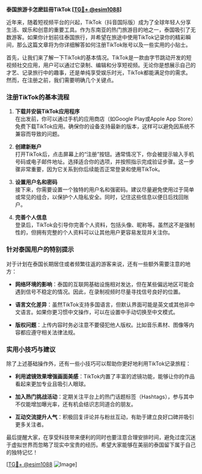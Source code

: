 **泰国旅游卡怎麽註冊TikTok [[TG💪+ @esim1088](https://t.me/s/esim1088)]**

近年来，随着短视频平台的兴起，TikTok（抖音国际版）成为了全球年轻人分享生活、娱乐和创意的重要工具。作为东南亚的热门旅游目的地之一，泰国吸引了无数游客。如果你计划前往泰国旅行，并希望在旅途中使用TikTok记录你的精彩瞬间，那么这篇文章将为你详细解答如何注册TikTok账号以及一些实用的小贴士。

首先，让我们来了解一下TikTok的基本情况。TikTok是一款由字节跳动开发的短视频社交应用，用户可以通过它录制、编辑和分享短视频。无论你是想展示自己的才艺、记录旅行中的趣事，还是单纯享受娱乐时光，TikTok都能满足你的需求。然而，在注册之前，我们需要明确几个关键点。

### 注册TikTok的基本流程

1. **下载并安装TikTok应用程序**  
   在出发前，你可以通过手机的应用商店（如Google Play或Apple App Store）免费下载TikTok应用。确保你的设备支持最新的版本，这样可以避免因系统不兼容而导致的问题。

2. **创建新账户**  
   打开TikTok后，点击屏幕上的“注册”按钮。通常情况下，你会被提示输入手机号码或电子邮件地址。选择适合你的选项，并按照指示完成验证步骤。这一步骤非常重要，因为它关系到你后续能否正常登录和使用TikTok。

3. **设置用户名和密码**  
   接下来，你需要设置一个独特的用户名和强密码。建议尽量避免使用过于简单或常见的组合，以保护个人隐私安全。同时，记住这些信息以便日后找回账户。

4. **完善个人信息**  
   登录后，TikTok会引导你完善个人资料，包括头像、昵称等。虽然这不是强制性的，但拥有完整的个人资料可以让其他用户更容易发现并关注你。

### 针对泰国用户的特别提示

对于计划在泰国长期居住或者频繁往返的游客来说，还有一些额外需要注意的地方：

- **网络环境的影响**：泰国的互联网基础设施相对发达，但在某些偏远地区可能会遇到信号不稳定的情况。因此，在录制视频时尽量寻找信号良好的位置。
  
- **语言文化差异**：虽然TikTok支持多国语言，但默认界面可能是英文或其他非中文语言。如果你更习惯中文操作，可以在设置中手动切换至中文模式。

- **版权问题**：上传内容时务必注意不要侵犯他人版权。比如音乐素材、图像等内容都应遵守相关法律法规。

### 实用小技巧与建议

除了上述基础操作外，还有一些小技巧可以帮助你更好地利用TikTok记录旅程：

- **利用滤镜效果增强画面美感**：TikTok内置了丰富的滤镜功能，能够让你的作品看起来更加专业且吸引人眼球。
  
- **加入热门挑战活动**：定期关注平台上的热门话题标签（Hashtags），参与其中不仅能增加曝光率，还有机会结识志同道合的朋友。
  
- **互动交流提升人气**：积极回复评论并与粉丝互动，有助于建立良好口碑并吸引更多关注者。

最后提醒大家，在享受科技带来便利的同时也要注意合理安排时间，避免过度沉迷于虚拟世界而忽略了现实中宝贵的经历。希望大家能够在美丽的泰国留下属于自己的独特记忆！

[[TG💪+ @esim1088](https://t.me/s/esim1088) ![Image](https://i.postimg.cc/4NQfJmqS/Snipaste-2025-05-13-00-14-12.png)]